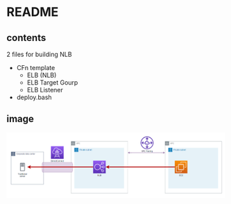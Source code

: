 # README

## contents
2 files for building NLB
- CFn template
    - ELB (NLB)
    - ELB Target Gourp
    - ELB Listener
- deploy.bash

## image
![nlb](img/nlb.png "nlb")